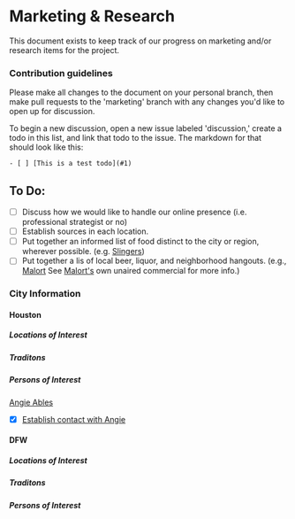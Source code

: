 # Marketing & Research

This document exists to keep track of our progress on marketing and/or research items for the project.

### Contribution guidelines

Please make all changes to the document on your personal branch, then make pull requests to the 'marketing' branch with any changes you'd like to open up for discussion.

To begin a new discussion, open a new issue labeled 'discussion,' create a todo in this list, and link that todo to the issue. The markdown for that should look like this:

``` gfm
- [ ] [This is a test todo](#1)
```

## To Do:

- [ ] Discuss how we would like to handle our online presence (i.e. professional strategist or no)
- [ ] Establish sources in each location.
- [ ] Put together an informed list of food distinct to the city or region, wherever possible. (e.g. [Slingers](http://en.wikipedia.org/wiki/Slinger))
- [ ] Put together a lis of local beer, liquor, and neighborhood hangouts. (e.g., [Malort](http://www.jeppsonsmalort.com/jm.html) See [Malort's](https://www.youtube.com/watch?v=q7s16ewP1RU) own unaired commercial for more info.)

### City Information

#### Houston
##### Locations of Interest
##### Traditons
##### Persons of Interest
[Angie Ables](https://www.facebook.com/angieables?fref=ts)
- [x] [Establish contact with Angie](https://github.com/Bmbailey/Baseball/issues/2)

#### DFW
##### Locations of Interest
##### Traditons
##### Persons of Interest
